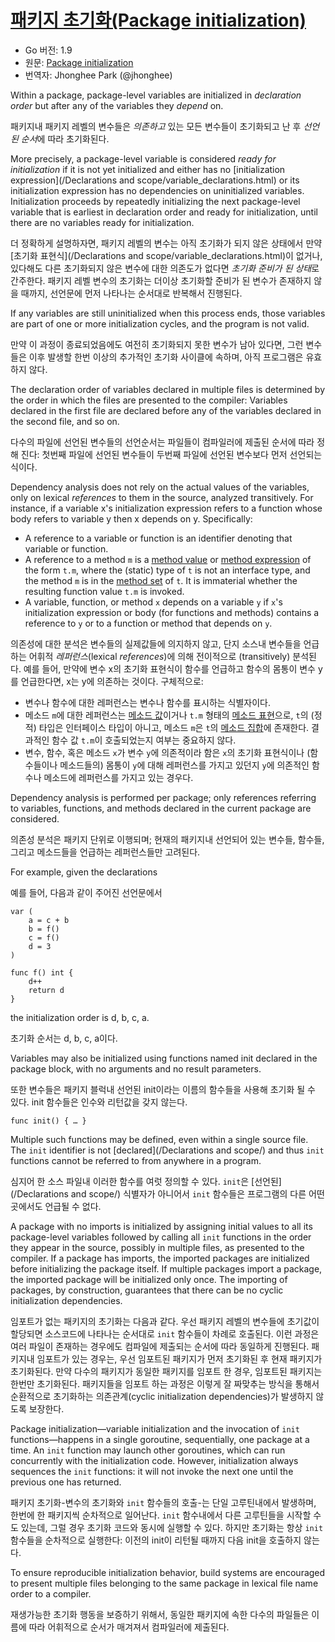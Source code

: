 # [패키지 초기화(Package initialization)](#package-initialization)

* Go 버전: 1.9
* 원문: [Package initialization](https://golang.org/ref/spec#Package_initialization)
* 번역자: Jhonghee Park (@jhonghee)

Within a package, package-level variables are initialized in *declaration order* but after any of the variables they *depend* on.

패키지내 패키지 레벨의 변수들은 *의존하고* 있는 모든 변수들이 초기화되고 난 후 *선언된 순서*에 따라 초기화된다.

More precisely, a package-level variable is considered *ready for initialization* if it is not yet initialized and either has no [initialization expression](/Declarations and scope/variable_declarations.html) or its initialization expression has no dependencies on uninitialized variables. Initialization proceeds by repeatedly initializing the next package-level variable that is earliest in declaration order and ready for initialization, until there are no variables ready for initialization.

더 정확하게 설명하자면, 패키지 레벨의 변수는 아직 초기화가 되지 않은 상태에서 만약 [초기화 표현식](/Declarations and scope/variable_declarations.html)이 없거나, 있다해도 다른 초기화되지 않은 변수에 대한 의존도가 없다면 *초기화 준비가 된 상태*로 간주한다. 패키지 레벨 변수의 초기화는 더이상 초기화할 준비가 된 변수가 존재하지 않을 때까지, 선언문에 먼저 나타나는 순서대로 반복해서 진행된다.

If any variables are still uninitialized when this process ends, those variables are part of one or more initialization cycles, and the program is not valid.

만약 이 과정이 종료되었음에도 여전히 초기화되지 못한 변수가 남아 있다면, 그런 변수들은 이후 발생할 한번 이상의 추가적인 초기화 사이클에 속하며, 아직 프로그램은 유효하지 않다.

The declaration order of variables declared in multiple files is determined by the order in which the files are presented to the compiler: Variables declared in the first file are declared before any of the variables declared in the second file, and so on.

다수의 파일에 선언된 변수들의 선언순서는 파일들이 컴파일러에 제출된 순서에 따라 정해 진다: 첫번째 파일에 선언된 변수들이 두번째 파일에 선언된 변수보다 먼저 선언되는 식이다.

Dependency analysis does not rely on the actual values of the variables, only on lexical *references* to them in the source, analyzed transitively. For instance, if a variable x's initialization expression refers to a function whose body refers to variable y then x depends on y. Specifically:

  * A reference to a variable or function is an identifier denoting that variable or function.
  * A reference to a method `m` is a [method value](/Expressions/method_values.html) or [method expression](/Expressions/method_expressions.html) of the form `t.m`, where the (static) type of `t` is not an interface type, and the method `m` is in the [method set](/Types/method_sets.html) of `t`. It is immaterial whether the resulting function value `t.m` is invoked.
  * A variable, function, or method `x` depends on a variable `y` if `x`'s initialization expression or body (for functions and methods) contains a reference to `y` or to a function or method that depends on `y`.

의존성에 대한 분석은 변수들의 실제값들에 의지하지 않고, 단지 소스내 변수들을 언급하는 어휘적 *레퍼런스*(lexical *references*)에 의해 전이적으로 (transitively) 분석된다. 예를 들어, 만약에 변수 x의 초기화 표현식이 함수를 언급하고 함수의 몸통이 변수 y를 언급한다면, x는 y에 의존하는 것이다. 구체적으로:

 * 변수나 함수에 대한 레퍼런스는 변수나 함수를 표시하는 식별자이다.
 * 메소드 `m`에 대한 레퍼런스는 [메소드 값](/Expressions/method_values.html)이거나 `t.m` 형태의 [메소드 표현](/Expressions/method_expressions.html)으로, `t`의 (정적) 타입은 인터페이스 타입이 아니고, 메소드 `m`은 `t`의 [메소드 집합](/Types/method_sets.html)에 존재한다. 결과적인 함수 값 `t.m`이 호출되었는지 여부는 중요하지 않다.
 * 변수, 함수, 혹은 메소드 `x`가 변수 `y`에 의존적이라 함은 `x`의 초기화 표현식이나 (함수들이나 메소드들의) 몸통이 `y`에 대해 레퍼런스를 가지고 있던지 `y`에 의존적인 함수나 메소드에 레퍼런스를 가지고 있는 경우다.

Dependency analysis is performed per package; only references referring to variables, functions, and methods declared in the current package are considered.

의존성 분석은 패키지 단위로 이행되며; 현재의 패키지내 선언되어 있는 변수들, 함수들, 그리고 메소드들을 언급하는 레퍼런스들만 고려된다.

For example, given the declarations

예를 들어, 다음과 같이 주어진 선언문에서

```
var (
	a = c + b
	b = f()
	c = f()
	d = 3
)

func f() int {
	d++
	return d
}
```

the initialization order is d, b, c, a.

초기화 순서는 d, b, c, a이다.

Variables may also be initialized using functions named init declared in the package block, with no arguments and no result parameters.

또한 변수들은 패키지 블럭내 선언된 init이라는 이름의 함수들을 사용해 초기화 될 수 있다. init 함수들은 인수와 리턴값을 갖지 않는다.

```
func init() { … }
```

Multiple such functions may be defined, even within a single source file. The `init` identifier is not [declared](/Declarations and scope/) and thus `init` functions cannot be referred to from anywhere in a program.

심지어 한 소스 파일내 이러한 함수를 여럿 정의할 수 있다. `init`은 [선언된](/Declarations and scope/) 식별자가 아니어서 `init` 함수들은 프로그램의 다른 어떤 곳에서도 언급될 수 없다.

A package with no imports is initialized by assigning initial values to all its package-level variables followed by calling all `init` functions in the order they appear in the source, possibly in multiple files, as presented to the compiler. If a package has imports, the imported packages are initialized before initializing the package itself. If multiple packages import a package, the imported package will be initialized only once. The importing of packages, by construction, guarantees that there can be no cyclic initialization dependencies.

임포트가 없는 패키지의 초기화는 다음과 같다. 우선 패키지 레벨의 변수들에 초기값이 할당되면 소스코드에 나타나는 순서대로 `init` 함수들이 차례로 호출된다. 이런 과정은 여러 파일이 존재하는 경우에도 컴파일에 제출되는 순서에 따라 동일하게 진행된다. 패키지내 임포트가 있는 경우는, 우선 임포트된 패키지가 먼저 초기화된 후 현재 패키지가 초기화된다. 만약 다수의 패키지가 동일한 패키지를 임포트 한 경우, 임포트된 패키지는 한번만 초기화된다. 패키지들을 임포트 하는 과정은 이렇게 잘 짜맞추는 방식을 통해서 순환적으로 초기화하는 의존관계(cyclic initialization dependencies)가 발생하지 않도록 보장한다.

Package initialization—variable initialization and the invocation of `init` functions—happens in a single goroutine, sequentially, one package at a time. An `init` function may launch other goroutines, which can run concurrently with the initialization code. However, initialization always sequences the `init` functions: it will not invoke the next one until the previous one has returned.

패키지 초기화-변수의 초기화와 `init` 함수들의 호출-는 단일 고루틴내에서 발생하며, 한번에 한 패키지씩 순차적으로 일어난다. `init` 함수내에서 다른 고루틴들을 시작할 수도 있는데, 그럴 경우 초기화 코드와 동시에 실행할 수 있다. 하지만 초기화는 항상 `init` 함수들을 순차적으로 실행한다: 이전의 init이 리턴될 때까지 다음 init을 호출하지 않는다.

To ensure reproducible initialization behavior, build systems are encouraged to present multiple files belonging to the same package in lexical file name order to a compiler.

재생가능한 초기화 행동을 보증하기 위해서, 동일한 패키지에 속한 다수의 파일들은 이름에 따라 어휘적으로 순서가 매겨져서 컴파일러에 제출된다. 